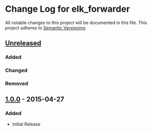 # Change Log for elk_forwarder
All notable changes to this project will be documented in this file.
This project adheres to [Semantic Versioning](http://semver.org/).

## [Unreleased][unreleased]
### Added

### Changed

### Removed


## [1.0.0] - 2015-04-27
### Added
- Initial Release

[unreleased]: https://github.com/evertrue/elk_forwarder-cookbook/compare/v1.0.0...HEAD
[1.0.0]: https://github.com/evertrue/elk_forwarder-cookbook/tree/v1.0.0
